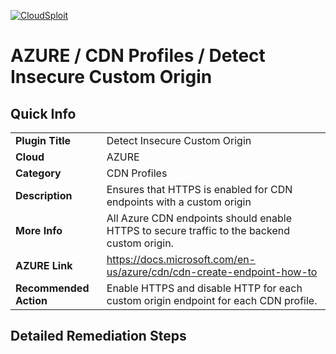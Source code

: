 [![CloudSploit](https://cloudsploit.com/img/logo-new-big-text-100.png "CloudSploit")](https://cloudsploit.com)

# AZURE / CDN Profiles / Detect Insecure Custom Origin

## Quick Info

| | |
|-|-|
| **Plugin Title** | Detect Insecure Custom Origin |
| **Cloud** | AZURE |
| **Category** | CDN Profiles |
| **Description** | Ensures that HTTPS is enabled for CDN endpoints with a custom origin |
| **More Info** | All Azure CDN endpoints should enable HTTPS to secure traffic to the backend custom origin. |
| **AZURE Link** | https://docs.microsoft.com/en-us/azure/cdn/cdn-create-endpoint-how-to |
| **Recommended Action** | Enable HTTPS and disable HTTP for each custom origin endpoint for each CDN profile. |

## Detailed Remediation Steps


